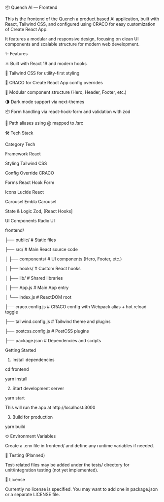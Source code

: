 📦 Quench AI — Frontend

This is the frontend of the Quench a product based AI application, built with React, Tailwind CSS, and configured using CRACO for easy customization of Create React App.

It features a modular and responsive design, focusing on clean UI components and scalable structure for modern web development.

✨ Features

⚛️ Built with React 19 and modern hooks

🎨 Tailwind CSS for utility-first styling

🚀 CRACO for Create React App config overrides

🧩 Modular component structure (Hero, Header, Footer, etc.)

🌗 Dark mode support via next-themes

📦 Form handling via react-hook-form and validation with zod

📁 Path aliases using @ mapped to /src

🛠️ Tech       Stack

Category	     Tech

Framework      React

Styling	       Tailwind CSS

Config         Override	CRACO

Forms	         React Hook Form

Icons	         Lucide React

Carousel	     Embla Carousel

State & Logic	 Zod, [React Hooks]

UI Components	 Radix UI

frontend/

├── public/                 # Static files

├── src/                   # Main React source code

│   ├── components/        # UI components (Hero, Footer, etc.)

│   ├── hooks/             # Custom React hooks

│   ├── lib/               # Shared libraries

│   ├── App.js             # Main App entry

│   └── index.js           # ReactDOM root

├── craco.config.js        # CRACO config with Webpack alias + hot reload toggle

├── tailwind.config.js     # Tailwind theme and plugins

├── postcss.config.js      # PostCSS plugins

├── package.json           # Dependencies and scripts


Getting Started

1. Install dependencies

cd frontend

yarn install

2. Start development server

yarn start

This will run the app at http://localhost:3000

3. Build for production

yarn build

⚙️ Environment Variables

Create a .env file in frontend/ and define any runtime variables if needed.

🧪 Testing (Planned)

Test-related files may be added under the tests/ directory for unit/integration testing (not yet implemented).

🪪 License

Currently no license is specified. You may want to add one in package.json or a separate LICENSE file.





